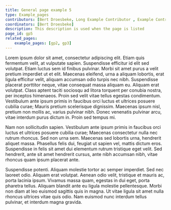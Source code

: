 ```yaml
---
title: General page example 5
type: Example_pages
contributors: [Bert Droesbeke, Long Example Contributor , Example Contributor, Example Contributor2, Example Contributor3]
coordinators: [Bert Droesbeke] 
description: This description is used when the page is listed
page_id: gp5
related_pages: 
    example_pages: [gp2, gp3]
---
```



Lorem ipsum dolor sit amet, consectetur adipiscing elit. Etiam quis fermentum velit, at vulputate sapien. Suspendisse efficitur id elit sed volutpat. Etiam luctus sem id finibus pulvinar. Morbi sit amet purus a velit pretium imperdiet ut et elit. Maecenas eleifend, urna a aliquam lobortis, erat ligula efficitur velit, aliquam accumsan odio turpis nec nibh. Suspendisse placerat porttitor neque, vitae consequat massa aliquam eu. Aliquam erat volutpat. Class aptent taciti sociosqu ad litora torquent per conubia nostra, per inceptos himenaeos. Proin sed velit vitae tellus egestas condimentum. Vestibulum ante ipsum primis in faucibus orci luctus et ultrices posuere cubilia curae; Mauris pretium scelerisque dignissim. Maecenas ipsum nisl, pretium non mollis ac, varius pulvinar nibh. Donec venenatis pulvinar arcu, vitae interdum purus dictum in. Proin sed tempus mi.


Nam non sollicitudin sapien. Vestibulum ante ipsum primis in faucibus orci luctus et ultrices posuere cubilia curae; Maecenas consectetur nulla nec rutrum rhoncus. Sed non urna sem. Maecenas sed lobortis urna, hendrerit aliquet massa. Phasellus felis dui, feugiat ut sapien vel, mattis dictum eros. Suspendisse in felis sit amet dui elementum rutrum tristique eget velit. Sed hendrerit, ante sit amet hendrerit cursus, ante nibh accumsan nibh, vitae rhoncus quam ipsum placerat ante.


Suspendisse potenti. Aliquam molestie tortor ac semper imperdiet. Sed nec laoreet odio. Aliquam erat volutpat. Aenean odio velit, tristique et mauris ac, porta lacinia ipsum. Vivamus massa quam, egestas in dui eget, porta pharetra tellus. Aliquam blandit ante eu ligula molestie pellentesque. Morbi non diam at leo euismod sagittis quis in magna. Ut vitae ligula sit amet nulla rhoncus ultrices vitae quis odio. Nam euismod nunc interdum tellus pulvinar, et interdum magna gravida.

